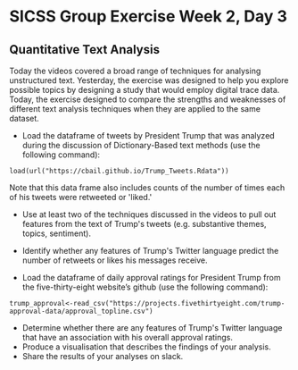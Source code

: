 # SICSS Group Exercise Week 2, Day 3

## Quantitative Text Analysis

Today the videos covered a broad range of techniques for analysing unstructured text. Yesterday, the exercise was designed to help you explore possible topics by designing a study that would employ digital trace data. Today, the exercise designed to compare the strengths and weaknesses of different text analysis techniques when they are applied to the same dataset.

- Load the dataframe of tweets by President Trump that was analyzed during the discussion of Dictionary-Based text methods (use the following command):

`load(url("https://cbail.github.io/Trump_Tweets.Rdata"))`

Note that this data frame also includes counts of the number of times each of his tweets were retweeted or 'liked.'

- Use at least two of the techniques discussed in the videos to pull out features from the text of Trump's tweets (e.g. substantive themes, topics, sentiment).

- Identify whether any features of Trump's Twitter language predict the number of retweets or likes his messages receive.

- Load the dataframe of daily approval ratings for President Trump from the five-thirty-eight website’s github (use the following command):

`trump_approval<-read_csv("https://projects.fivethirtyeight.com/trump-approval-data/approval_topline.csv")`

- Determine whether there are any features of Trump's Twitter language that have an association with his overall approval ratings.
- Produce a visualisation that describes the findings of your analysis.
- Share the results of your analyses on slack.
